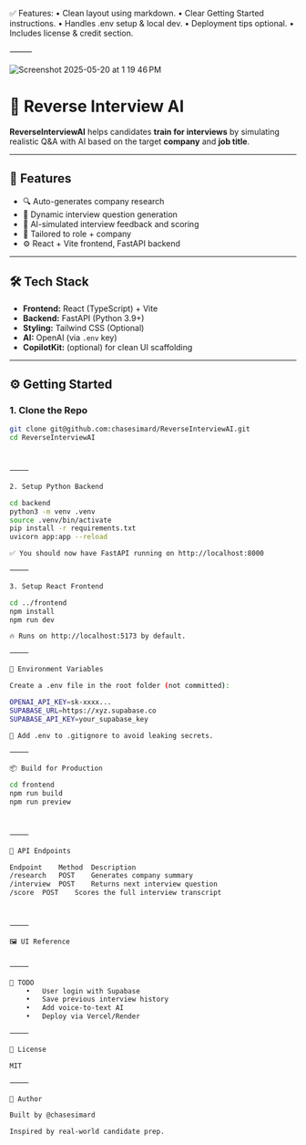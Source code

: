 
✅ Features:
	•	Clean layout using markdown.
	•	Clear Getting Started instructions.
	•	Handles .env setup & local dev.
	•	Deployment tips optional.
	•	Includes license & credit section.

⸻

![Screenshot 2025-05-20 at 1 19 46 PM](https://github.com/user-attachments/assets/0e60a963-7890-4775-ab32-1be637a7893b)


# 🎤 Reverse Interview AI

**ReverseInterviewAI** helps candidates **train for interviews** by simulating realistic Q&A with AI based on the target **company** and **job title**.

---

## 🚀 Features

- 🔍 Auto-generates company research
- 💬 Dynamic interview question generation
- 🧠 AI-simulated interview feedback and scoring
- 🎯 Tailored to role + company
- ⚙️ React + Vite frontend, FastAPI backend

---

## 🛠️ Tech Stack

- **Frontend:** React (TypeScript) + Vite
- **Backend:** FastAPI (Python 3.9+)
- **Styling:** Tailwind CSS (Optional)
- **AI:** OpenAI (via `.env` key)
- **CopilotKit:** (optional) for clean UI scaffolding

---

## ⚙️ Getting Started

### 1. Clone the Repo

```bash
git clone git@github.com:chasesimard/ReverseInterviewAI.git
cd ReverseInterviewAI



⸻

2. Setup Python Backend

cd backend
python3 -m venv .venv
source .venv/bin/activate
pip install -r requirements.txt
uvicorn app:app --reload

✅ You should now have FastAPI running on http://localhost:8000

⸻

3. Setup React Frontend

cd ../frontend
npm install
npm run dev

🔥 Runs on http://localhost:5173 by default.

⸻

🔐 Environment Variables

Create a .env file in the root folder (not committed):

OPENAI_API_KEY=sk-xxxx...
SUPABASE_URL=https://xyz.supabase.co
SUPABASE_API_KEY=your_supabase_key

🧪 Add .env to .gitignore to avoid leaking secrets.

⸻

📦 Build for Production

cd frontend
npm run build
npm run preview



⸻

🧪 API Endpoints

Endpoint	Method	Description
/research	POST	Generates company summary
/interview	POST	Returns next interview question
/score	POST	Scores the full interview transcript



⸻

🖼️ UI Reference


⸻

📌 TODO
	•	User login with Supabase
	•	Save previous interview history
	•	Add voice-to-text AI
	•	Deploy via Vercel/Render

⸻

📄 License

MIT

⸻

👤 Author

Built by @chasesimard

Inspired by real-world candidate prep.
